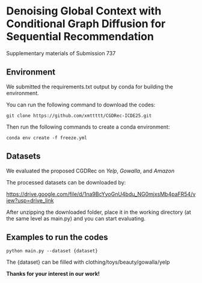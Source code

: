# Denoising Global Context with Conditional Graph Diffusion for Sequential Recommendation

Supplementary materials of Submission 737



## Environment

We submitted the requirements.txt output by conda for building the environment.

You can run the following command to download the codes:

```
git clone https://github.com/xmttttt/CGDRec-ICDE25.git
```

Then run the following commands to create a conda environment:

```
conda env create -f freeze.yml
```



## Datasets

We evaluated the proposed CGDRec on *Yelp*, *Gowalla*, and *Amazon*

The processed datasets can be downloaded by:

https://drive.google.com/file/d/1na9BcYyoGnU4bdu_NG0mjxsMb4paFR54/view?usp=drive_link

After unzipping the downloaded folder, place it in the working directory (at the same level as main.py) and you can start evaluating.



## Examples to run the codes

```
python main.py --dataset {dataset}
```

The {dataset} can be filled with clothing/toys/beauty/gowalla/yelp



**Thanks for your interest in our work!**

